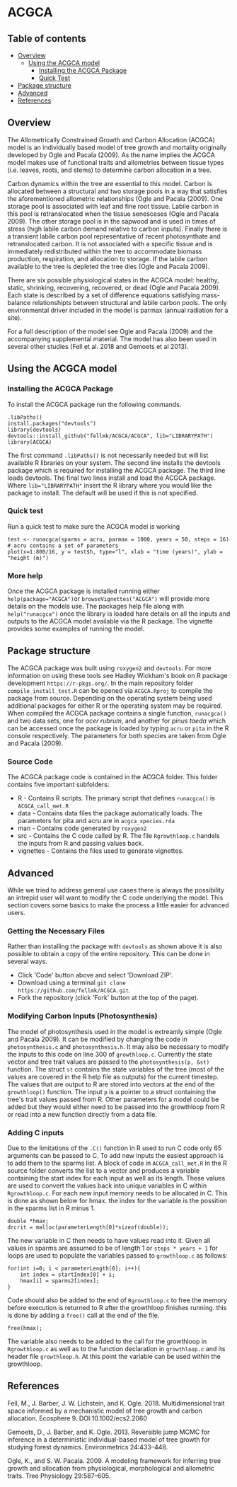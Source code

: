 # ACGCA
## Table of contents
* [Overview](#overview)
  * [Using the ACGCA model](#using-the-acgca-model)
    * [Installing the ACGCA Package](#installation)
    * [Quick Test](#quicktest)
* [Package structure](#package-structure)
* [Advanced](#advanced)
* [References](#references)

## Overview
The Allometrically Constrained Growth and Carbon Allocation (ACGCA) model is an individually based model of tree growth and mortality originally developed by Ogle and Pacala (2009). As the name implies the ACGCA model makes use of functional traits and allometries between tissue types (i.e. leaves, roots, and stems) to determine carbon allocation in a tree.

Carbon dynamics within the tree are essential to this model. Carbon is allocated between a structural and two storage pools in a way that satisfies the aforementioned allometric relationships (Ogle and Pacala (2009). One storage pool is associated with leaf and fine root tissue. Labile carbon in this pool is retranslocated when the tissue senesceses (Ogle and Pacala 2009). The other storage pool is in the sapwood and is used in times of stress (high labile carbon demand relative to carbon inputs). Finally there is a transient labile carbon pool representative of recent photosynthate and retranslocated carbon. It is not associated with a specific tissue and is immediately redistributed within the tree to accommodate biomass production, respiration, and allocation to storage. If the labile carbon available to the tree is depleted the tree dies (Ogle and Pacala 2009).

There are six possible physiological states in the ACGCA model: healthy, static, shrinking, recovering, recovered, or dead (Ogle and Pacala 2009). Each state is described by a set of difference equations satisfying mass-balance relationshipts between structural and labile carbon pools. The only environmental driver included in the model is parmax (annual radiation for a site).

For a full description of the model see Ogle and Pacala (2009) and the accompanying supplemental material. The model has also been used in several other studies (Fell et al. 2018 and Gemoets et al 2013).

## Using the ACGCA model
### Installing the ACGCA Package
To install the ACGCA package run the following commands.
```{R}
.libPaths()
install.packages("devtools")  
library(devtools)  
devtools::install_github("fellmk/ACGCA/ACGCA", lib="LIBRARYPATH")
library(ACGCA)
```
The first command `.libPaths()` is not necessarily needed but will list available R libraries on your system. The second line installs the devtools package which is required for installing the ACGCA package. The third line loads devtools. The final two lines install and load the ACGCA package. Where `lib="LIBRARYPATH"` insert the R library where you would like the package to install. The default will be used if this is not specified.

### Quick test
Run a quick test to make sure the ACGCA model is working
```{R}
test <- runacgca(sparms = acru, parmax = 1000, years = 50, steps = 16) # acru contains a set of parameters
plot(x=1:800/16, y = test$h, type="l", xlab = "time (years)", ylab = "height (m)")
```

### More help
Once the ACGCA package is installed running either `help(package="ACGCA")`or `browseVignettes("ACGCA")` will provide more details on the models use. The packages help file along with `help("runacgca")` once the library is loaded hare details on all the inputs and outputs to the ACGCA model available via the R package. The vignette provides some examples of running the model. 

## Package structure
The ACGCA package was built using `roxygen2` and `devtools`. For more information on using these tools see Hadley Wickham's book on R package development `https://r-pkgs.org/`. In the main repository folder `compile_install_test.R` can be opened via `ACGCA.Rproj` to compile the package from source. Depending on the operating system being used additional packages for either R or the operating system may be required. When compiled the ACGCA package contains a single function, `runacgca()` and two data sets, one for *acer rubrum*, and another for *pinus taeda* which can be accessed once the package is loaded by typing `acru` or `pita` in the R console respectively. The parameters for both species are taken from Ogle and Pacala (2009). 

### Source Code
The ACGCA package code is contained in the ACGCA folder. This folder contains five important subfolders:
* R - Contains R scripts. The primary script that defines `runacgca()` is `ACGCA_call_met.R`
* data - Contains data files the package automatically loads. The parameters for pita and acru are in `acgca_species.rda`
* man - Contains code generated by `roxygen2`
* src - Contains the C code called by R. The file `Rgrowthloop.c` handels the inputs from R and passing values back.
* vignettes - Contains the files used to generate vignettes. 

## Advanced
While we tried to address general use cases there is always the possibility an intrepid user will want to modify the C code underlying the model. This section covers some basics to make the process a little easier for advanced users. 

### Getting the Necessary Files
Rather than installing the package with `devtools` as shown above it is also possible to obtain a copy of the entire repository. This can be done in several ways. 
* Click 'Code' button above and select 'Download ZIP'. 
* Download using a terminal `git clone https://github.com/fellmk/ACGCA.git`.
* Fork the repository (click 'Fork' button at the top of the page).

### Modifying Carbon Inputs (Photosynthesis)
The model of photosynthesis used in the model is extreamly simple (Ogle and Pacala 2009). It can be modified by changing the code in `photosynthesis.c` and `photosynthesis.h`. It may also be necessary to modify the inputs to this code on line 300 of `growthloop.c`. Currently the state vector and tree trait values are passed to the `photosynthesis(p, &st)` function. The struct `st` contains the state variables of the tree (most of the values are covered in the R help file as outputs) for the current timestep. The values that are output to R are stored into vectors at the end of the `growthloop()` function. The input `p` is a pointer to a struct containing the tree's trait values passed from R. Other parameters for a model could be added but they would either need to be passed into the growthloop from R or read into a new function directly from a data file. 

### Adding C inputs
Due to the limitations of the `.C()` function in R used to run C code only 65 arguments can be passed to C. To add new inputs the easiest approach is to add them to the sparms list. A block of code in `ACGCA_call_met.R` in the R source folder converts the list to a vector and produces a variable containing the start index for each input as well as its length. These values are used to convert the values back into unique variables in C within `Rgrowthloop.c`. For each new input memory needs to be allocated in C. This is done as shown below for hmax. the index for the variable is the possition in the sparms list in R minus 1. 
```{C}
double *hmax;
drcrit = malloc(parameterLength[0]*sizeof(double));
```
The new variable in C then needs to have values read into it. Given all values in sparms are assumed to be of length 1 or `steps * years + 1` for loops are used to populate the variables passed to `growthloop.c` as follows:
```{C}
for(int i=0; i < parameterLength[0]; i++){
	int index = startIndex[0] + i;
	hmax[i] = sparms2[index];
}
```
Code should also be added to the end of `Rgrowthloop.c` to free the memory before execution is returned to R after the growthloop finishes running. this is done by adding a `free()` call at the end of the file.
```{C}
free(hmax);
```
The variable also needs to be added to the call for the growthloop in `Rgrowthloop.c` as well as to the function declaration in `growthloop.c` and its header file `growthloop.h`. At this point the variable can be used within the growthloop. 

## References

Fell, M., J. Barber, J. W. Lichstein, and K. Ogle. 2018. Multidimensional trait space informed by a mechanistic model of tree growth and carbon allocation. Ecosphere 9. DOI:10.1002/ecs2.2060

Gemoets, D., J. Barber, and K. Ogle. 2013. Reversible jump MCMC for inference in a deterministic individual-based model of tree growth for studying forest dynamics. Environmetrics 24:433–448.

Ogle, K., and S. W. Pacala. 2009. A modeling framework for inferring tree growth and allocation from physiological, morphological and allometric traits. Tree Physiology 29:587–605.
